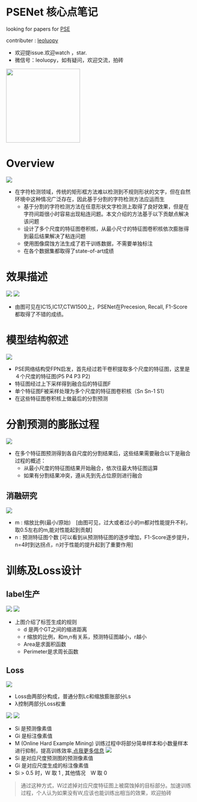 

# PSENet 核心点笔记

looking for papers for [PSE](https://arxiv.org/abs/1806.02559)

contributer : [leoluopy](https://github.com/leoluopy)

+ 欢迎提issue.欢迎watch ，star.
+ 微信号：leoluopy，如有疑问，欢迎交流，拍砖

<img width="200" height="200" src="https://github.com/leoluopy/paper_discussing/blob/master/wechat_id.jpeg"/>


# Overview
![](./overview_effe.png)
+ 在字符检测领域，传统的矩形框方法难以检测到不规则形状的文字，但在自然环境中这种情况广泛存在，因此基于分割的字符检测方法应运而生
    + 基于分割的字符检测方法在任意形状文字检测上取得了良好效果，但是在字符间距很小时容易出现粘连问题。本文介绍的方法基于以下贡献点解决该问题
    + 设计了多个尺度的特征图卷积核，从最小尺寸的特征图卷积核依次膨胀得到最后结果解决了粘连问题
    + 使用图像腐蚀方法生成了若干训练数据，不需要单独标注
    + 在各个数据集都取得了state-of-art成绩

# 效果描述
![](./ret_of_curve.png)
![](./compareToother.png)
+ 由图可见在IC15,IC17,CTW1500上，PSENet在Precesion, Recall, F1-Score都取得了不错的成绩。


# 模型结构叙述
![](./netWork.png)
+ PSE网络结构受FPN启发，首先经过若干卷积提取多个尺度的特征图，这里是４个尺度的特征图(P5 P4 P3 P2)
+ 特征图经过上下采样得到融合后的特征图F
+ 单个特征图F被采样处理为多个尺度的特征图卷积核（Sn Sn-1 S1）
+ 在这些特征图卷积核上做最后的分割预测

# 分割预测的膨胀过程
![](./pipeline.png)
+ 在多个特征图预测得到各自尺度的分割结果后，这些结果需要融合以下是融合过程的概述：
    + 从最小尺度的特征图结果开始融合，依次往最大特征图运算
    + 如果有分割结果冲突，遵从先到先占位原则进行融合 


## 消融研究
![](./ablation.png)
+ m : 缩放比例(最小/原始)　[由图可见，过大或者过小的m都对性能提升不利，取0.5左右的m,能对性能起到贡献]
+ n : 预测特征图个数 [可以看到从预测特征图的逐步增加，F1-Score逐步提升，n=4时到达拐点，n对于性能的提升起到了重要作用]

# 训练及Loss设计
## label生产
![](./shrink_formula.png)
![](./shrinkLabel.png)
+ 上图介绍了标签生成的规则
    + d 是两个GT之间的缩进距离
    + r 缩放的比例，和m,n有关系，预测特征图越小，r越小
    + Area是求面积函数
    + Perimeter是求周长函数

## Loss
![](./loss_all.png)
+ Loss由两部分构成，普通分割Lc和缩放膨胀部分Ls
+ λ控制两部分Loss权重

![](./loss_seg1.png)
![](./loss_seg2.png)
+ Si 是预测像素值
+ Gi 是标注像素值
+ M (Online Hard Example Mining) 训练过程中将部分简单样本和小数量样本进行抑制，提高训练效率,[点我更多信息](http://www.erogol.com/online-hard-example-mining-pytorch/)
![](./loss_shrink.png)
+ Si 是对应尺度预测图的预测像素值
+ Gi 是对应尺度生成的标注像素值
+ Si > 0.5 时，W 取 1 , 其他情况　W 取 0
> 通过这种方式，W过滤掉对应尺度特征图上被腐蚀掉的目标部分。加速训练过程，个人认为如果没有W,应该也能训练出相当的效果，欢迎拍砖




